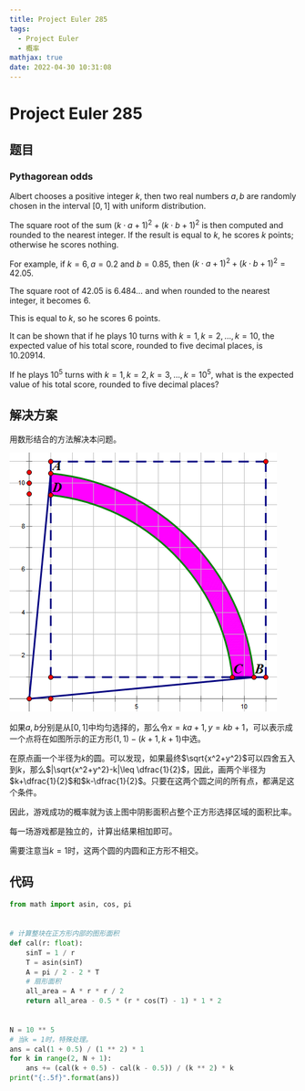 ```yaml
---
title: Project Euler 285
tags:
  - Project Euler
  - 概率
mathjax: true
date: 2022-04-30 10:31:08
---
```



<escape><!-- more --></escape>

# Project Euler 285

## 题目

### Pythagorean odds

Albert chooses a positive integer $k$, then two real numbers $a, b$ are randomly chosen in the interval $[0,1]$ with uniform distribution.

The square root of the sum $(k\cdot a+1)^2 + (k\cdot b+1)^2$ is then computed and rounded to the nearest integer. If the result is equal to $k$, he scores $k$ points; otherwise he scores nothing.

For example, if $k = 6, a = 0.2$ and $b = 0.85$, then $(k\cdot a+1)^2 + (k\cdot b+1)^2 = 42.05$.

The square root of $42.05$ is $6.484\dots$ and when rounded to the nearest integer, it becomes $6$.

This is equal to $k$, so he scores $6$ points.

It can be shown that if he plays $10$ turns with $k = 1, k = 2, …, k = 10$, the expected value of his total score, rounded to five decimal places, is $10.20914$.

If he plays $10^5$ turns with $k = 1, k = 2, k = 3, …, k = 10^5$, what is the expected value of his total score, rounded to five decimal places?

## 解决方案

用数形结合的方法解决本问题。

![](./images/p285-1.png)

如果$a,b$分别是从$[0,1]$中均匀选择的，那么令$x=ka+1,y=kb+1$，可以表示成一个点将在如图所示的正方形$(1,1)-(k+1,k+1)$中选。

在原点画一个半径为$k$的圆。可以发现，如果最终$\sqrt{x^2+y^2}$可以四舍五入到$k$，那么$|\sqrt{x^2+y^2}-k|\leq \dfrac{1}{2}$，因此，画两个半径为$k+\dfrac{1}{2}$和$k-\dfrac{1}{2}$。只要在这两个圆之间的所有点，都满足这个条件。

因此，游戏成功的概率就为该上图中阴影面积占整个正方形选择区域的面积比率。

每一场游戏都是独立的，计算出结果相加即可。

需要注意当$k=1$时，这两个圆的内圆和正方形不相交。

## 代码

```Python
from math import asin, cos, pi


# 计算整块在正方形内部的图形面积
def cal(r: float):
    sinT = 1 / r
    T = asin(sinT)
    A = pi / 2 - 2 * T
    # 扇形面积
    all_area = A * r * r / 2
    return all_area - 0.5 * (r * cos(T) - 1) * 1 * 2


N = 10 ** 5
# 当k = 1时，特殊处理。
ans = cal(1 + 0.5) / (1 ** 2) * 1
for k in range(2, N + 1):
    ans += (cal(k + 0.5) - cal(k - 0.5)) / (k ** 2) * k
print("{:.5f}".format(ans))

```

